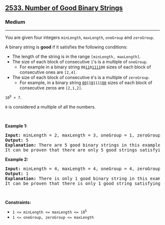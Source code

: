 <h2><a href="https://leetcode.com/problems/number-of-good-binary-strings/">2533. Number of Good Binary Strings</a></h2><h3>Medium</h3><hr><div><p><font papago-translate="splitted">You are given four integers </font><code>minLength</code><font papago-translate="splitted">, </font><code>maxLength</code><font papago-translate="splitted">, </font><code>oneGroup</code><font papago-translate="splitted"> and </font><code>zeroGroup</code><font papago-translate="splitted">.</font></p>

<p>A binary string is <strong>good</strong> if it satisfies the following conditions:</p>

<ul>
	<li><font papago-translate="splitted">The length of the string is in the range </font><code>[minLength, maxLength]</code><font papago-translate="splitted">.</font></li>
	<li><font papago-translate="splitted">The size of each block of consecutive </font><code>1</code><font papago-translate="splitted">'s is a multiple of </font><code>oneGroup</code><font papago-translate="splitted">.
	</font><ul>
		<li><font papago-translate="splitted">For example in a binary string </font><code>00<u>11</u>0<u>1111</u>00</code><font papago-translate="splitted"> sizes of each block of consecutive ones are </font><code>[2,4]</code><font papago-translate="splitted">.</font></li>
	</ul>
	</li>
	<li><font papago-translate="splitted">The size of each block of consecutive </font><code>0</code><font papago-translate="splitted">'s is a multiple of </font><code>zeroGroup</code><font papago-translate="splitted">.
	</font><ul>
		<li><font papago-translate="splitted">For example, in a binary string </font><code><u>00</u>11<u>0</u>1111<u>00</u></code><font papago-translate="splitted"> sizes of each block of consecutive zeros are </font><code>[2,1,2]</code><font papago-translate="splitted">.</font></li>
	</ul>
	</li>
</ul>

<p> <code>10<sup>9</sup> + 7</code><font papago-translate="splitted">.</font></p>

<p><code>0</code><font papago-translate="splitted"> is considered a multiple of all the numbers.</font></p>

<p>&nbsp;</p>
<p><strong class="example">Example 1:</strong></p>

<pre><strong>Input:</strong> minLength = 2, maxLength = 3, oneGroup = 1, zeroGroup = 2
<strong>Output:</strong> 5
<strong>Explanation:</strong> There are 5 good binary strings in this example: "00", "11", "001", "100", and "111".
It can be proven that there are only 5 good strings satisfying all conditions.
</pre>

<p><strong class="example">Example 2:</strong></p>

<pre><strong>Input:</strong> minLength = 4, maxLength = 4, oneGroup = 4, zeroGroup = 3
<strong>Output:</strong> 1
<strong>Explanation:</strong> There is only 1 good binary string in this example: "1111".
It can be proven that there is only 1 good string satisfying all conditions.
</pre>

<p>&nbsp;</p>
<p><strong>Constraints:</strong></p>

<ul>
	<li><code>1 &lt;= minLength &lt;= maxLength &lt;= 10<sup>5</sup></code></li>
	<li><code>1 &lt;= oneGroup, zeroGroup &lt;= maxLength</code></li>
</ul>
</div>